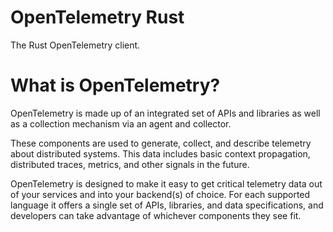 # OpenTelemetry Rust
The Rust OpenTelemetry client.

# What is OpenTelemetry?

OpenTelemetry is made up of an integrated set of APIs and libraries as well as a collection mechanism via an agent and collector. 

These components are used to generate, collect, and describe telemetry about distributed systems. This data includes basic context propagation, distributed traces, metrics, and other signals in the future. 

OpenTelemetry is designed to make it easy to get critical telemetry data out of your services and into your backend(s) of choice. For each supported language it offers a single set of APIs, libraries, and data specifications, and developers can take advantage of whichever components they see fit.
